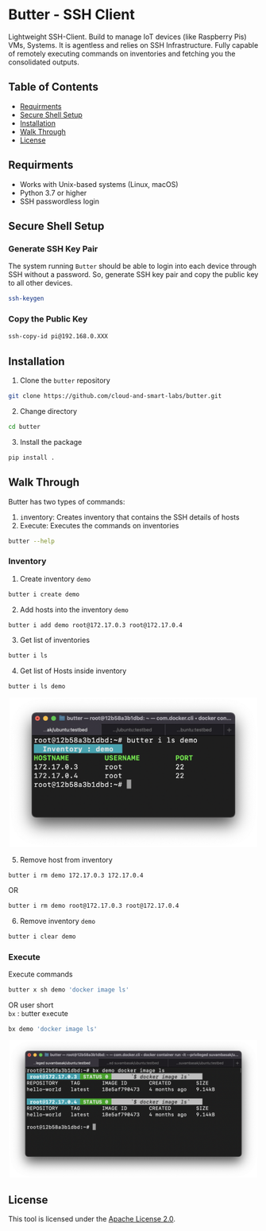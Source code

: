 # Butter - SSH Client
Lightweight SSH-Client. Build to manage IoT devices (like Raspberry Pis) VMs, Systems. It is agentless and relies on SSH Infrastructure. Fully capable of remotely executing commands on inventories and fetching you the consolidated outputs.

## Table of Contents
- [Requirments](#requirments)
- [Secure Shell Setup](#secure-shell-setup)
- [Installation](#installation)
- [Walk Through](#walk-through)
- [License](#license)

## Requirments
- Works with Unix-based systems (Linux, macOS)
- Python 3.7 or higher
- SSH passwordless login

## Secure Shell Setup
### Generate SSH Key Pair
The system running `Butter` should be able to login into each device through SSH without a password. So, generate SSH key pair and copy the public key to all other devices.
```bash
ssh-keygen
```
### Copy the Public Key
```bash
ssh-copy-id pi@192.168.0.XXX
```

## Installation
1. Clone the `butter` repository
```bash
git clone https://github.com/cloud-and-smart-labs/butter.git
```

2. Change directory
```bash
cd butter
```
3. Install the package
```bash
pip install .
```

## Walk Through
Butter has two types of commands:
1. `i`nventory: Creates inventory that contains the SSH details of hosts
2. E`x`ecute: Executes the commands on inventories

```bash
butter --help
```

### Inventory
1. Create inventory `demo`
```bash
butter i create demo
```
2. Add hosts into the inventory `demo`
```bash
butter i add demo root@172.17.0.3 root@172.17.0.4
```
3. Get list of inventories
```bash
butter i ls
```
4. Get list of Hosts inside inventory
```bash
butter i ls demo
```

<p align="center">
    <img src="docs/ls.png" width="500">
</p>

5. Remove host from inventory
```bash
butter i rm demo 172.17.0.3 172.17.0.4
```
OR
```bash
butter i rm demo root@172.17.0.3 root@172.17.0.4
```
6. Remove inventory `demo`
```bash
butter i clear demo 
```

### Execute
Execute commands
```bash
butter x sh demo 'docker image ls'
```
OR user short <br>
`bx` : `b`utter e`x`ecute
```bash
bx demo 'docker image ls'
```
<p align="center">
    <img src="docs/cmd.png" width="500">
</p>


## License
This tool is licensed under the [Apache License 2.0](https://www.apache.org/licenses/LICENSE-2.0).
